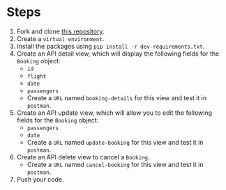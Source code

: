 # Steps

1. Fork and clone [this repository](https://github.com/JoinCODED/TASK-Django-M5-API-CRUD).
2. Create a `virtual environment`.
3. Install the packages using `pip install -r dev-requirements.txt`.
4. Create an API detail view, which will display the following fields for the `Booking` object:
   - `id`
   - `flight`
   - `date`
   - `passengers`
   - Create a `URL` named `booking-details` for this view and test it in `postman`.
5. Create an API update view, which will allow you to edit the following fields for the `Booking` object:
   - `passengers`
   - `date`
   - Create a `URL` named `update-booking` for this view and test it in `postman`.
6. Create an API delete view to cancel a `Booking`.
   - Create a `URL` named `cancel-booking` for this view and test it in `postman`.
7. Push your code.
